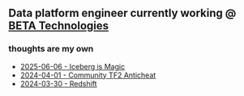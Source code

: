 

## Data platform engineer currently working @ [BETA Technologies](https://www.beta.team/)
### thoughts are my own


- [2025-06-06 - Iceberg is Magic](iceberg_is_magic.md)
- [2024-04-01 - Community TF2 Anticheat](community_anticheat.md)
- [2024-03-30 - Redshift](redshift_blog.md)
